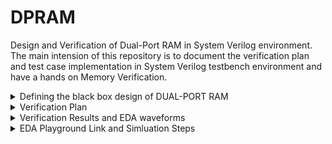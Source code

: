# DPRAM
Design and Verification of Dual-Port RAM in System Verilog environment. The main intension of this repository is to document the verification plan and test case implementation in System Verilog testbench environment and have a hands on Memory Verification.

<details>
  <summary> Defining the black box design of DUAL-PORT RAM </summary>

  ### In simple terms, DPRAM is a random-access memory that supports write and read operations at the same time

  <li> Input Ports : clk, reset, wr_en, rd_en, wr_addr, rd_addr, data_in </li>

  <li> Output Ports : data_out </li>

  #### Input Signals Description

  <li> clk     : clock </li>
  <li> reset   : Synchronous reset </li>
  <li> wr_en   : Write enable control signal, active high </li>
  <li> rd_en   : Read enable control signal, active high </li>
  <li> wr_addr : 4 bit write address </li>
  <li> rd_addr : 4 bit read address </li>
  <li> data_in : 8 bit data input </li>

  #### Output Signals Description

  <li> data_out : 8 bit data output </li>

  #### Black Box Design

  ![image](https://github.com/lmadem/DPRAM/assets/93139766/899a5cbf-4f4a-4ff5-a67b-499e9c8d2034)


  <li> This is a simple DUAL-PORT RAM design implemented in verilog. Please check out the file "DPRAM.v" for verilog code</li>
  
</details>

<details>
  <summary> Verification Plan </summary>

  #### The verification plan for DPRAM design is implemented in two phases
  <li> First phase is to list out the possible testing scenarios for the design and implementing them in a SV linear testbench </li>
  <li> Second phase is to built a robust verification environment with all components and implement the testcases formulated in phase 1 </li>

  <details> 
    <summary> Test Plan </summary>

  ![image](https://github.com/lmadem/DPRAM/assets/93139766/513b9c91-3fff-4d29-95aa-8d11f876bfff)

  </details>
</details>

<details>
  <summary> Verification Results and EDA waveforms </summary>

  <details>
    <summary> SV Linear </summary>

  <li> Implemented all the listed testcases as per the test plan in SV linear testbench. The linear testbench consists of top module, interface, program block, packet class, and the design file.          Please check out the folder SV Linear. It has all the required files </li>

  <li> The SV Linear testbench will be able to execute all testcases in one simulation, but the simulation order will be sequential </li>

  ### Test Plan Status
  
  ![image](https://github.com/lmadem/DPRAM/assets/93139766/0f80f109-38c1-4b42-a3f4-b38bf9de0fb0)

  #### TestCase1 EDA Waveform

  ![image](https://github.com/lmadem/DPRAM/assets/93139766/244f4145-1b79-4db1-838a-c70dd17a02eb)

  ![image](https://github.com/lmadem/DPRAM/assets/93139766/8de565ad-7eae-44c7-953d-ecafa0105b14)

  #### TestCase2 EDA Waveform

  ![image](https://github.com/lmadem/DPRAM/assets/93139766/e05b7601-2630-4059-b426-a0f0045d45ab)
  
  ![image](https://github.com/lmadem/DPRAM/assets/93139766/1029a8a9-b9f5-41c8-a4d9-544006365b9f)

   #### TestCase3 EDA Waveform

   ![image](https://github.com/lmadem/DPRAM/assets/93139766/b62854e1-2027-4c59-97ce-b137c01e8063)

   ![image](https://github.com/lmadem/DPRAM/assets/93139766/ef32d4b7-e997-41a7-b6e1-5a1c9d649d86)

   #### TestCase4 EDA Waveform

   ![image](https://github.com/lmadem/DPRAM/assets/93139766/ab62aa6a-790a-4bdd-87fb-652f2489d981)

   ![image](https://github.com/lmadem/DPRAM/assets/93139766/3136474e-660f-456d-b17f-7c2a817d600f)

   #### TestCase5 EDA Waveform

   ![image](https://github.com/lmadem/DPRAM/assets/93139766/377c7ef9-beed-4dd9-babc-22e215cd1028)

   ![image](https://github.com/lmadem/DPRAM/assets/93139766/0043d078-f5fd-49bf-b982-f47c21dc6eb7)

   #### TestCase6 EDA Waveform

   ![image](https://github.com/lmadem/DPRAM/assets/93139766/3c79976d-a6f0-4036-bedc-4dbfed6b71e9)

   ![image](https://github.com/lmadem/DPRAM/assets/93139766/5d3dfccc-c81e-4458-a3b3-121b790b8971)

   ### Alltestcase EDA Waveform

   ![image](https://github.com/lmadem/DPRAM/assets/93139766/86318a6d-de61-4fda-8d87-82dcc2b4d84d)

   ![image](https://github.com/lmadem/DPRAM/assets/93139766/5d7e0103-d3f0-4e7a-bfd7-dd315bf8287a)


  </details>

  <details> 
    <summary> SV Environment </summary>

   <li> Built a robust verification environment in System Verilog and implemented all the testcases. The SV testbench verification environment consists of packet class, generator class, driver             class, Monitor classes, scoreboard class, environment class, base_test class, test classes, program block, top module, interface and the design </li>

   <li> The SV Environment will be able to drive one testcase per simulation </li>

   <li> Please check out the folder SV Environment. It has all the required files </li>

   ### Test Plan Status
  
   ![image](https://github.com/lmadem/DPRAM/assets/93139766/0f80f109-38c1-4b42-a3f4-b38bf9de0fb0)

   #### TestCase1 EDA Waveform

   ![image](https://github.com/lmadem/DPRAM/assets/93139766/91699b7c-8d97-4614-9bee-eb045295ba4c)

   ![image](https://github.com/lmadem/DPRAM/assets/93139766/ac51d701-6da4-4eae-b6cd-47231c3dce62)

   #### TestCase2 EDA Waveform

   ![image](https://github.com/lmadem/DPRAM/assets/93139766/a17d561b-9dbe-4a29-9444-b79921ea1b8a)

   ![image](https://github.com/lmadem/DPRAM/assets/93139766/3931895f-cc88-4df4-bb1a-49c8e11603a2)

   #### TestCase3 EDA Waveform

   ![image](https://github.com/lmadem/DPRAM/assets/93139766/8fe76380-5ab2-45a3-a2ba-c76a035be1a9)

   ![image](https://github.com/lmadem/DPRAM/assets/93139766/7b175382-208a-4480-8de9-fdcd8d93e6fa)

   #### TestCase4 EDA Waveform

   ![image](https://github.com/lmadem/DPRAM/assets/93139766/60be9ae7-47d0-4e3c-9765-9dd9c89ba8b8)

   ![image](https://github.com/lmadem/DPRAM/assets/93139766/b2e73df4-f072-42b8-bb25-99f7bb82068e)

   #### TestCase5 EDA Waveform

   ![image](https://github.com/lmadem/DPRAM/assets/93139766/18619610-7768-4dae-8e0c-5e4741d67a5e)

   ![image](https://github.com/lmadem/DPRAM/assets/93139766/b04d17c1-7c14-4dce-b485-8a5a74e9b2bb)

   #### TestCase6 EDA Waveform

   ![image](https://github.com/lmadem/DPRAM/assets/93139766/3ec06e8e-0b08-4efb-a961-030ef16e0716)

   ![image](https://github.com/lmadem/DPRAM/assets/93139766/4642952a-41a0-4c51-aa1e-9d0bd13edf8a)
 
  </details>
</details>

<details>
  <summary> EDA Playground Link and Simluation Steps </summary>

  #### EDA Playground Link

  ```bash
https://www.edaplayground.com/x/JvGt
  ```

  #### Verification Standards

  <li> Constrained random stimulus, robust generator, driver and monitors and In-order scoreboard </li>

  #### Simulation Steps
  <details>
    <summary> SV Linear </summary>

##### Step 1 : Comment "top.sv", "interface.sv", and "test.sv"(lines 4,5,6) in testbench.sv file 

##### Step 2 : Uncomment "Alltests.sv"(line 10) in testbench.sv file

##### Step 3 : Comment line 16(which is SV environment testbench) and Uncomment line 13(SV Linear testbench). Please read the comments in top.sv file for more info

##### Step 4 : To run individual tests, please look into the above attached screenshots in SV Linear folder of Verification Results and EDA Waveforms

  </details>
  
  <details>
    <summary> SV Environment </summary>

##### Step 1 : UnComment "top.sv", "interface.sv", and "test.sv"(lines 4,5,6) in testbench.sv file 

##### Step 2 : comment "Alltests.sv"(line 10) in testbench.sv file

##### Step 3 : UnComment line 16(which is SV environment testbench) and comment line 13(SV Linear testbench). Please read the comments in top.sv file for more info

##### Step 4 : To run individual tests, please look into the above attached screenshots in SV Environment folder of Verification Results and EDA Waveforms

  </details>
</details>
